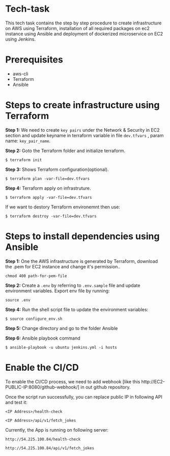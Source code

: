 # Tech-task

This tech task contains the step by step procedure to create infrastructure on AWS using Terraform, installation of all required packages on ec2 instance using Ansible and deployment of dockerized microservice on EC2 using Jenkins.  

# Prerequisites 

- aws-cli
- Terraform
- Ansible

# Steps to create infrastructure using Terraform 


**Step 1:** We need to create `key pairs` under the Network & Security in EC2 section and update keyname in terraform variable in file `dev.tfvars` , param name: `key_pair_name`.


**Step 2:** Goto the Terraform folder and initialize terraform.
```
$ terraform init
```

**Step 3:** Shows Terraform configuration(optional).
```
$ terraform plan -var-file=dev.tfvars
```

**Step 4:** Terraform apply on infrastruture.
```
$ terraform apply -var-file=dev.tfvars
```

If we want to destory Terraform environemnt then use:
```
$ terraform destroy -var-file=dev.tfvars
```

# Steps to install dependencies using Ansible 

**Step 1:** One the AWS infrastructure is generated by Terraform, download the .pem for EC2 instance and change it's permission..
```
chmod 400 path-for-pem-file
```


**Step 2:** Create a `.env` by referring to `.env.sample` file and update environment variables. Export env file by running:

```
source .env
```


**Step 4:** Run the shell script file to update the environment variables:
```
$ source configure_env.sh
```


**Step 5:** Change directory and go to the folder Ansible 


**Step 6:** Ansible playbook command 
```
$ ansible-playbook -u ubuntu jenkins.yml -i hosts
```

# Enable the CI/CD

To enable the CI/CD process, we need to add webhook [like this http://EC2-PUBLIC-IP:8080/github-webhook/] in out github repository.


Once the script run successfully, you can replace public IP in following API and test it:

```<IP Address>/health-check``` 


```<IP Address>/api/v1/fetch_jokes```


Currently, the App is running on following server:


```http://54.225.100.84/health-check``` 


```http://54.225.100.84/api/v1/fetch_jokes```
